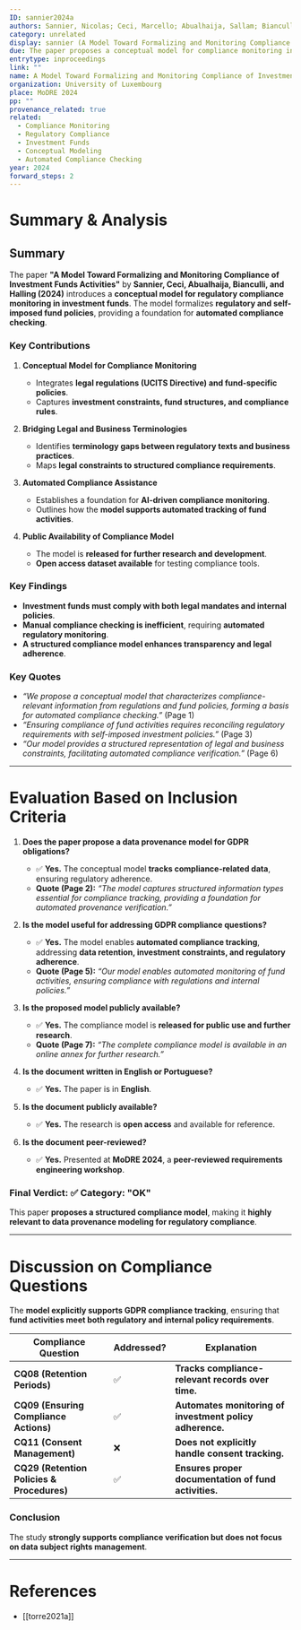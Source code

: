 ```yaml
---
ID: sannier2024a
authors: Sannier, Nicolas; Ceci, Marcello; Abualhaija, Sallam; Bianculli, Domenico; Halling, Michael
category: unrelated
display: sannier (A Model Toward Formalizing and Monitoring Compliance of Investment Funds Activities)
due: The paper proposes a conceptual model for compliance monitoring in investment funds, integrating regulatory requirements and fund policies, making it relevant for data provenance modeling. Not related to GDPR
entrytype: inproceedings
link: ""
name: A Model Toward Formalizing and Monitoring Compliance of Investment Funds Activities
organization: University of Luxembourg
place: MoDRE 2024
pp: ""
provenance_related: true
related:
  - Compliance Monitoring
  - Regulatory Compliance
  - Investment Funds
  - Conceptual Modeling
  - Automated Compliance Checking
year: 2024
forward_steps: 2
---
```


# **Summary & Analysis**

## **Summary**

The paper **"A Model Toward Formalizing and Monitoring Compliance of Investment Funds Activities"** by **Sannier, Ceci, Abualhaija, Bianculli, and Halling (2024)** introduces a **conceptual model for regulatory compliance monitoring in investment funds**. The model formalizes **regulatory and self-imposed fund policies**, providing a foundation for **automated compliance checking**.

### **Key Contributions**

1. **Conceptual Model for Compliance Monitoring**
    
    - Integrates **legal regulations (UCITS Directive) and fund-specific policies**.
    - Captures **investment constraints, fund structures, and compliance rules**.
2. **Bridging Legal and Business Terminologies**
    
    - Identifies **terminology gaps between regulatory texts and business practices**.
    - Maps **legal constraints to structured compliance requirements**.
3. **Automated Compliance Assistance**
    
    - Establishes a foundation for **AI-driven compliance monitoring**.
    - Outlines how the **model supports automated tracking of fund activities**.
4. **Public Availability of Compliance Model**
    
    - The model is **released for further research and development**.
    - **Open access dataset available** for testing compliance tools.

### **Key Findings**

- **Investment funds must comply with both legal mandates and internal policies**.
- **Manual compliance checking is inefficient**, requiring **automated regulatory monitoring**.
- **A structured compliance model enhances transparency and legal adherence**.

### **Key Quotes**

- _“We propose a conceptual model that characterizes compliance-relevant information from regulations and fund policies, forming a basis for automated compliance checking.”_ (Page 1)
- _“Ensuring compliance of fund activities requires reconciling regulatory requirements with self-imposed investment policies.”_ (Page 3)
- _“Our model provides a structured representation of legal and business constraints, facilitating automated compliance verification.”_ (Page 6)

---

# **Evaluation Based on Inclusion Criteria**

1. **Does the paper propose a data provenance model for GDPR obligations?**
    
    - ✅ **Yes.** The conceptual model **tracks compliance-related data**, ensuring regulatory adherence.
    - **Quote (Page 2):** _“The model captures structured information types essential for compliance tracking, providing a foundation for automated provenance verification.”_
2. **Is the model useful for addressing GDPR compliance questions?**
    
    - ✅ **Yes.** The model enables **automated compliance tracking**, addressing **data retention, investment constraints, and regulatory adherence**.
    - **Quote (Page 5):** _“Our model enables automated monitoring of fund activities, ensuring compliance with regulations and internal policies.”_
3. **Is the proposed model publicly available?**
    
    - ✅ **Yes.** The compliance model is **released for public use and further research**.
    - **Quote (Page 7):** _“The complete compliance model is available in an online annex for further research.”_
4. **Is the document written in English or Portuguese?**
    
    - ✅ **Yes.** The paper is in **English**.
5. **Is the document publicly available?**
    
    - ✅ **Yes.** The research is **open access** and available for reference.
6. **Is the document peer-reviewed?**
    
    - ✅ **Yes.** Presented at **MoDRE 2024**, a **peer-reviewed requirements engineering workshop**.

### **Final Verdict:** ✅ **Category: "OK"**

This paper **proposes a structured compliance model**, making it **highly relevant to data provenance modeling for regulatory compliance**.

---

# **Discussion on Compliance Questions**

The **model explicitly supports GDPR compliance tracking**, ensuring that **fund activities meet both regulatory and internal policy requirements**.

|**Compliance Question**|**Addressed?**|**Explanation**|
|---|---|---|
|**CQ08 (Retention Periods)**|✅|**Tracks compliance-relevant records over time.**|
|**CQ09 (Ensuring Compliance Actions)**|✅|**Automates monitoring of investment policy adherence.**|
|**CQ11 (Consent Management)**|❌|**Does not explicitly handle consent tracking.**|
|**CQ29 (Retention Policies & Procedures)**|✅|**Ensures proper documentation of fund activities.**|

### **Conclusion**

The study **strongly supports compliance verification but does not focus on data subject rights management**.

---

# References

- [[torre2021a]]